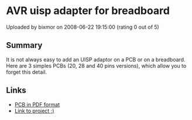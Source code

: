 # AVR uisp adapter for breadboard

Uploaded by bixmor on 2008-06-22 19:15:00 (rating 0 out of 5)

## Summary

It is not always easy to add an UISP adaptor on a PCB or on a breadboard. Here are 3 simples PCBs (20, 28 and 40 pins versions), which allow you to forget this detail.

## Links

- [PCB in PDF format](http://lhondareyte.free.fr/Downloads/AVR/uisp.pdf)
- [Link to  project  ;)](http://lhondareyte.free.fr/wordpress/?p=22)
